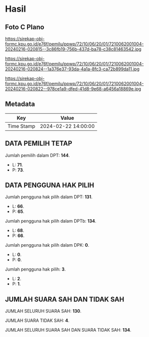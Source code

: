 # Hasil

## Foto C Plano

https://sirekap-obj-formc.kpu.go.id/e76f/pemilu/ppwp/72/10/06/20/01/7210062001004-20240216-020815--3c86fb19-756b-437d-ba78-c38c81463542.jpg

https://sirekap-obj-formc.kpu.go.id/e76f/pemilu/ppwp/72/10/06/20/01/7210062001004-20240216-020824--1a376e37-93da-4a1a-8fc3-ca72b899da11.jpg

https://sirekap-obj-formc.kpu.go.id/e76f/pemilu/ppwp/72/10/06/20/01/7210062001004-20240216-020822--978ce1a9-dfed-41d8-9e68-a6456a18869e.jpg


## Metadata

| Key        | Value               |
| ---------- | ------------------- |
| Time Stamp | 2024-02-22 14:00:00 |


## DATA PEMILIH TETAP

Jumlah pemilih dalam DPT: **144**.
 * L: **71**.
 * P: **73**.

## DATA PENGGUNA HAK PILIH

Jumlah pengguna hak pilih dalam DPT: **131**.
 * L: **66**.
 * P: **65**.

Jumlah pengguna hak pilih dalam DPTb: **134**.
 * L: **68**.
 * P: **66**.

Jumlah pengguna hak pilih dalam DPK: **0**.
 * L: **0**.
 * P: **0**.

Jumlah pengguna hak pilih: **3**.
 * L: **2**.
 * P: **1**.

## JUMLAH SUARA SAH DAN TIDAK SAH

JUMLAH SELURUH SUARA SAH: **130**.

JUMLAH SUARA TIDAK SAH: **4**.

JUMLAH SELURUH SUARA SAH DAN SUARA TIDAK SAH: **134**.


